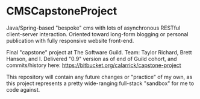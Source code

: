 # CMSCapstoneProject
Java/Spring-based "bespoke" cms with lots of asynchronous RESTful client-server interaction. Oriented toward long-form blogging or 
personal publication with fully responsive website front-end.

Final "capstone" project at The Software Guild. Team: Taylor Richard, Brett Hanson, and I. 
Delivered "0.9" version as of end of Guild cohort, and commits/history here: https://bitbucket.org/calarrick/capstone-project

This repository will contain any future changes or "practice" of my own, as this project represents a pretty
wide-ranging full-stack "sandbox" for me to code against.


